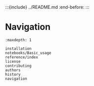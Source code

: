 :::{include} ../README.md
:end-before: <!-- end-docs -->
:::

# Navigation

```{toctree}
:maxdepth: 1

installation
notebooks/Basic_usage
reference/index
license
contributing
authors
history
navigation
```
